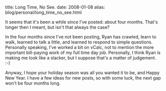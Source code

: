 title: Long Time, No See.
date: 2008-01-08
alias: blog/personal/long_time_no_see.html

It seems that it's been a while since I've posted: about four months. 
That's longer then I meant, but isn't that always the case?

In the four months since I've not been posting, Ryan has crawled, learn to 
walk, learned to talk a little, and learned to respond to simple 
questions. Personally speaking, I've worked a bit on vCalc, not to mention 
the more important bill-paying work of my full time day job. Personally, I 
think Ryan is making me look like a slacker, but I suppose that's a matter 
of judgement. :-)

Anyway, I hope your holiday season was all you wanted it to be, and Happy 
New Year. I have a few ideas for new posts, so with some luck, the next 
gap won't be four months long.
